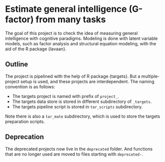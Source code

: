 # Estimate general intelligence (G-factor) from many tasks

The goal of this project is to check the idea of measuring general intelligence with cognitive paradigms. Modeling is done with latent variable models, such as factor analysis and structural equation modeling, with the aid of the R package {lavaan}.

## Outline

The project is pipelined with the help of R package {targets}. But a multiple-project setup is used, and these projects are interdependent. The naming convention is as follows:

* The targets project is named with prefix of `project_`.
* The targets data store is stored in different subdirectory of `_targets`.
* The targets pipeline script is stored in `tar_scripts` subdirectory.

Note there is also a `tar_mate` subdirectory, which is used to store the targets preparation scripts.

## Deprecation

The deprecated projects now live in the `deprecated` folder. And functions that are no longer used are moved to files starting with `deprecated-`.
